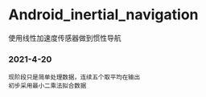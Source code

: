 # Android_inertial_navigation
使用线性加速度传感器做到惯性导航
### 2021-4-20
    现阶段只是简单处理数据，连续五个取平均在输出
    初步采用最小二乘法拟合数据
